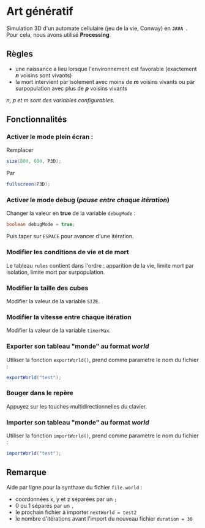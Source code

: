 # Art génératif

Simulation 3D d'un automate cellulaire (jeu de la vie, Conway) en __``JAVA ``__.
Pour cela, nous avons utilisé __Processing__.

## Règles

- une naissance a lieu lorsque l'environnement est favorable (exactement ***n*** voisins sont vivants)
- la mort intervient par isolement avec moins de ***m*** voisins vivants ou par surpopulation avec plus de ***p*** voisins vivants

*n, p et m sont des variables configurables.*

## Fonctionnalités

### Activer le mode plein écran :

Remplacer
```java
size(800, 600, P3D);
```
Par 
```java
fullscreen(P3D);
```

### Activer le mode debug (*pause entre chaque itération*)

Changer la valeur en __true__ de la variable ``debugMode`` :
```java
boolean debugMode = true;
```
Puis taper sur ``ESPACE`` pour avancer d'une itération.

### Modifier les conditions de vie et de mort

Le tableau ``rules`` contient dans l'ordre : apparition de la vie, limite mort par isolation, limite mort par surpopulation.

### Modifier la taille des cubes

Modifier la valeur de la variable ``SIZE``.

### Modifier la vitesse entre chaque itération

Modifier la valeur de la variable ``timerMax``.

### Exporter son tableau "monde" au format ***world***

Utiliser la fonction ``exportWorld()``, prend comme paramètre le nom du fichier :
```java
exportWorld("test");
```

### Bouger dans le repère

Appuyez sur les touches multidirectionnelles du clavier.

### Importer son tableau "monde" au format ***world***

Utiliser la fonction ``importWorld()``, prend comme paramètre le nom du fichier :
```java
importWorld("test");
```

## Remarque

Aide par ligne pour la synthaxe du fichier ``file.world`` :
- coordonnées x, y et z séparées par un ``;``
- 0 ou 1 séparés par un ``,``
- le prochain fichier à importer ``nextWorld = test2``
- le nombre d'itérations avant l'import du nouveau fichier ``duration = 30``
